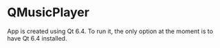 # QMusicPlayer
App is created using Qt 6.4. 
To run it, the only option at the moment is to have Qt 6.4 installed.
